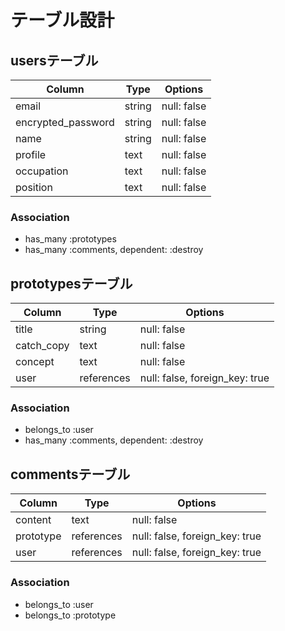 # テーブル設計


## usersテーブル

| Column             | Type       | Options                        |
| ------------------ | ---------- | ------------------------------ |
| email              | string     | null: false                    |
| encrypted_password | string     | null: false                    |
| name               | string     | null: false                    |
| profile            | text       | null: false                    |
| occupation         | text       | null: false                    |
| position           | text       | null: false                    |


### Association
- has_many :prototypes
- has_many :comments, dependent: :destroy


## prototypesテーブル

| Column     | Type       | Options                        |
| ---------- | ---------- | ------------------------------ |
| title      | string     | null: false                    |
| catch_copy | text       | null: false                    |
| concept    | text       | null: false                    |
| user       | references | null: false, foreign_key: true |


### Association
- belongs_to :user
- has_many :comments, dependent: :destroy


## commentsテーブル

| Column     | Type       | Options                        |
| ---------- | ---------- | ------------------------------ |
| content    | text       | null: false                    |
| prototype  | references | null: false, foreign_key: true |
| user       | references | null: false, foreign_key: true |

### Association
- belongs_to :user
- belongs_to :prototype